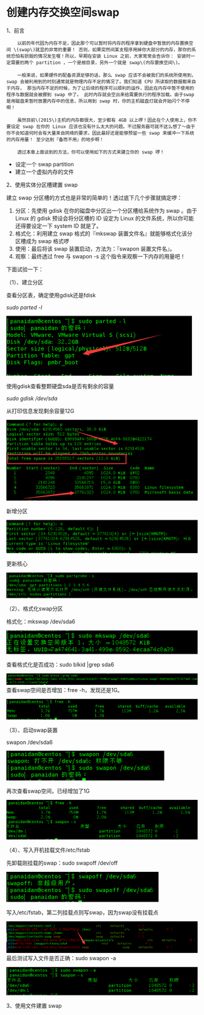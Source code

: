# 创建内存交换空间swap

1、前言

```
    以前的年代因为内存不足，因此那个可以暂时将内存的程序拿到硬盘中暂放的内存置换空间 \(swap\)就显的非常的重要！ 否则，如果突然间某支程序用掉你大部分的内存，那你的系统恐怕有损毁的情况发生喔！所以，早期在安装 Linux 之前，大家常常会告诉你： 安装时一定需要的两个 partition ，一个是根目录，另外一个就是 swap\(内存置换空间\)。

    一般来说，如果硬件的配备资源足够的话，那么 swap 应该不会被我们的系统所使用到， swap 会被利用到的时刻通常就是物理内存不足的情况了。我们知道 CPU 所读取的数据都来自于内存， 那当内存不足的时候，为了让后续的程序可以顺利的运作，因此在内存中暂不使用的程序与数据就会被挪到 swap 中了。 此时内存就会空出来给需要执行的程序加载。由于swap 是用磁盘来暂时放置内存中的信息，所以用到 swap 时，你的主机磁盘灯就会开始闪个不停啊！

    虽然目前\(2015\)主机的内存都很大，至少都有 4GB 以上啰！因此在个人使用上，你不要设定 swap 在你的 Linux 应该也没有什么太大的问题。不过服务器可就不这么想了～由于你不会知道何时会有大量来自网络的要求，因此最好还是能够预留一些 swap 来缓冲一下系统的内存用量！ 至少达到『备而不用』的地步啊！

    透过本章上面谈到的方法，你可以使用如下的方式来建立你的 swap 啰！
```

* 设定一个 swap partition
* 建立一个虚拟内存的文件

2、使用实体分区槽建置 swap

建立 swap 分区槽的方式也是非常的简单的！透过底下几个步骤就搞定啰：

1. 分区：先使用 gdisk 在你的磁盘中分区出一个分区槽给系统作为 swap 。由于 Linux 的 gdisk 预设会将分区槽的 ID 设定为 Linux 的文件系统，所以你可能还得要设定一下 system ID 就是了。
2. 格式化：利用建立 swap 格式的『mkswap 装置文件名』就能够格式化该分区槽成为 swap 格式啰
3. 使用：最后将该 swap 装置启动，方法为：『swapon 装置文件名』。
4. 观察：最终透过 free 与 swapon -s 这个指令来观察一下内存的用量吧！

下面试验一下：

（1）、建立分区

查看分区表，确定使用gdisk还是fdisk

_sudo parted -l_

![](/assets/查看分区表.png)

使用gdisk查看整颗硬盘sda是否有剩余的容量

_sudo gdisk /dev/sda_

从打印信息发现剩余容量12G

![](/assets/sda剩余容量.png)

新增分区

![](/assets/新增swap分区.png)

更新核心

![](/assets/更新核心.png)

（2）、格式化swap分区

格式化：mkswap /dev/sda6

![](/assets/格式化swap分区.png)

查看格式化是否成功：sudo blkid \|grep sda6

![](/assets/查看swap是否格式化成功.png)查看swap空间是否增加：free -h，发现还是1G。

![](/assets/查看swap是否增加.png)

（3）、启动swap装置

swapon /dev/sda6

![](/assets/启动swap装置.png)

再次查看swap空间，已经增加了1G

![](/assets/再次查看swap空间.png)

（4）、写入开机挂载文件/etc/fstab

先卸载刚挂载的swap：sudo swapoff /dev/off

![](/assets/卸载swap.png)



写入/etc/fstab，第二列挂载点则写swap，因为swap没有挂载点

![](/assets/swap写入/etc/fstab.png)最后测试写入文件是否正确：sudo swapon -a

![](/assets/测试swap是否正确写入文件.png)



3、使用文件建置 swap



